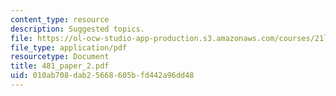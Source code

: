 ```yaml
---
content_type: resource
description: Suggested topics.
file: https://ol-ocw-studio-app-production.s3.amazonaws.com/courses/21l-481-victorian-literature-and-culture-spring-2003/010ab708dab25668605bfd442a96dd48_481_paper_2.pdf
file_type: application/pdf
resourcetype: Document
title: 481_paper_2.pdf
uid: 010ab708-dab2-5668-605b-fd442a96dd48
---
```

